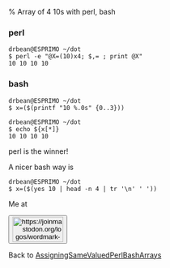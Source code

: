 % Array of 4 10s with perl, bash

### perl

    drbean@ESPRIMO ~/dot
    $ perl -e "@X=(10)x4; $,= ; print @X"
    10 10 10 10

### bash

    drbean@ESPRIMO ~/dot
    $ x=($(printf "10 %.0s" {0..3}))
    
    drbean@ESPRIMO ~/dot
    $ echo ${x[*]}
    10 10 10 10

perl is the winner!

A nicer bash way is

    drbean@ESPRIMO ~/dot
    $ x=($(yes 10 | head -n 4 | tr '\n' ' '))

Me at
    <form action='https://mastodon.sdf.org/@drbean'>
    <button type='submit' class='btn'>
    <img src='./mastodon.svg'
        alt='https://joinmastodon.org/logos/wordmark-black-text.svg'
        style='width:100px;height:50px'/>
    </button></form>
    
Back to 
[AssigningSameValuedPerlBashArrays](AssigningSameValuedPerlBashArrays.html)
